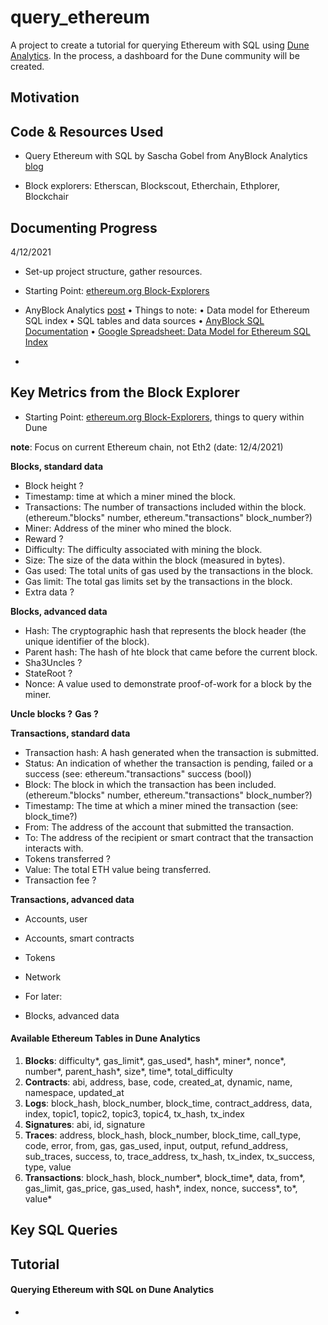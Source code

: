 # query_ethereum

A project to create a tutorial for querying Ethereum with SQL using [Dune Analytics](https://duneanalytics.com/). In the process, a dashboard for the Dune community will be created.

## Motivation

## Code & Resources Used

- Query Ethereum with SQL by Sascha Gobel from AnyBlock Analytics [blog](https://www.anyblockanalytics.com/blog/query-ethereum-with-sql/)

- Block explorers: Etherscan, Blockscout, Etherchain, Ethplorer, Blockchair

## Documenting Progress

4/12/2021

- Set-up project structure, gather resources.

- Starting Point: [ethereum.org Block-Explorers](https://ethereum.org/en/developers/docs/data-and-analytics/block-explorers/)

- AnyBlock Analytics [post](https://www.anyblockanalytics.com/blog/query-ethereum-with-sql/)
  • Things to note:
  • Data model for Ethereum SQL index
  • SQL tables and data sources
  • [AnyBlock SQL Documentation](https://www.anyblockanalytics.com/docs/sql/schema/)
  • [Google Spreadsheet: Data Model for Ethereum SQL Index](https://docs.google.com/spreadsheets/d/1ehCIQxjSZcVLnddDWHBzhPb8h83mHWZxvyX9eckghbU/edit?usp=sharing)
-

## Key Metrics from the Block Explorer

- Starting Point: [ethereum.org Block-Explorers](https://ethereum.org/en/developers/docs/data-and-analytics/block-explorers/), things to query within Dune

**note**: Focus on current Ethereum chain, not Eth2 (date: 12/4/2021)

**Blocks, standard data**

- Block height ?
- Timestamp: time at which a miner mined the block.
- Transactions: The number of transactions included within the block. (ethereum."blocks" number, ethereum."transactions" block_number?)
- Miner: Address of the miner who mined the block.
- Reward ?
- Difficulty: The difficulty associated with mining the block.
- Size: The size of the data within the block (measured in bytes).
- Gas used: The total units of gas used by the transactions in the block.
- Gas limit: The total gas limits set by the transactions in the block.
- Extra data ?

**Blocks, advanced data**

- Hash: The cryptographic hash that represents the block header (the unique identifier of the block).
- Parent hash: The hash of hte block that came before the current block.
- Sha3Uncles ?
- StateRoot ?
- Nonce: A value used to demonstrate proof-of-work for a block by the miner.

**Uncle blocks ?**
**Gas ?**

**Transactions, standard data**

- Transaction hash: A hash generated when the transaction is submitted.
- Status: An indication of whether the transaction is pending, failed or a success (see: ethereum."transactions" success (bool))
- Block: The block in which the transaction has been included. (ethereum."blocks" number, ethereum."transactions" block_number?)
- Timestamp: The time at which a miner mined the transaction (see: block_time?)
- From: The address of the account that submitted the transaction.
- To: The address of the recipient or smart contract that the transaction interacts with.
- Tokens transferred ?
- Value: The total ETH value being transferred.
- Transaction fee ?

**Transactions, advanced data**

- Accounts, user
- Accounts, smart contracts
- Tokens
- Network

- For later:
- Blocks, advanced data

#### Available Ethereum Tables in Dune Analytics

1. **Blocks**: difficulty*, gas_limit*, gas_used*, hash*, miner*, nonce*, number*, parent_hash*, size*, time*, total_difficulty
2. **Contracts**: abi, address, base, code, created_at, dynamic, name, namespace, updated_at
3. **Logs**: block_hash, block_number, block_time, contract_address, data, index, topic1, topic2, topic3, topic4, tx_hash, tx_index
4. **Signatures**: abi, id, signature
5. **Traces**: address, block_hash, block_number, block_time, call_type, code, error, from, gas, gas_used, input, output, refund_address, sub_traces, success, to, trace_address, tx_hash, tx_index, tx_success, type, value
6. **Transactions**: block_hash, block_number\*, block_time*, data, from*, gas_limit, gas_price, gas_used, hash*, index, nonce, success*, to*, value*

## Key SQL Queries

## Tutorial

#### Querying Ethereum with SQL on Dune Analytics

-
